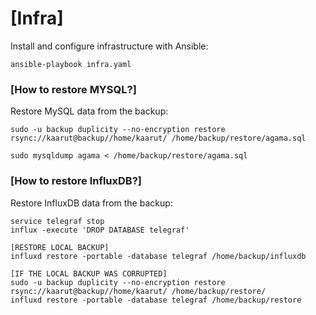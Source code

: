 <h1>[Infra]</h1>

Install and configure infrastructure with Ansible:

    ansible-playbook infra.yaml

<h3>[How to restore MYSQL?]</h3>

Restore MySQL data from the backup:

    sudo -u backup duplicity --no-encryption restore rsync://kaarut@backup//home/kaarut/ /home/backup/restore/agama.sql

    sudo mysqldump agama < /home/backup/restore/agama.sql 

<h3>[How to restore InfluxDB?]</h3>

Restore InfluxDB data from the backup:
     
    service telegraf stop
    influx -execute 'DROP DATABASE telegraf'

    [RESTORE LOCAL BACKUP]
    influxd restore -portable -database telegraf /home/backup/influxdb

    [IF THE LOCAL BACKUP WAS CORRUPTED]
    sudo -u backup duplicity --no-encryption restore rsync://kaarut@backup//home/kaarut/ /home/backup/restore/
    influxd restore -portable -database telegraf /home/backup/restore   



